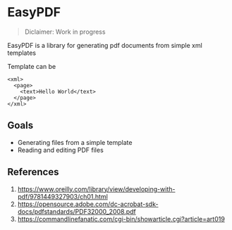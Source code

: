 # EasyPDF

> Diclaimer: Work in progress

EasyPDF is a library for generating pdf
documents from simple xml templates

Template can be
```
<xml>
  <page>
    <text>Hello World</text>
  </page>
</xml>
```

## Goals
- Generating files from a simple template
- Reading and editing PDF files

## References

1. https://www.oreilly.com/library/view/developing-with-pdf/9781449327903/ch01.html
2. https://opensource.adobe.com/dc-acrobat-sdk-docs/pdfstandards/PDF32000_2008.pdf
3. https://commandlinefanatic.com/cgi-bin/showarticle.cgi?article=art019
